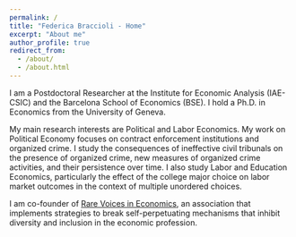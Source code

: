 ```yaml
---
permalink: /
title: "Federica Braccioli - Home"
excerpt: "About me"
author_profile: true
redirect_from: 
  - /about/
  - /about.html
---
```


I am a Postdoctoral Researcher at the Institute for Economic Analysis (IAE-CSIC) and the Barcelona School of Economics (BSE). I hold a Ph.D. in Economics from the University of Geneva. 

My main research interests are Political and Labor Economics. My work on Political Economy focuses on contract enforcement institutions and organized crime. I study the consequences of ineffective civil tribunals on the presence of organized crime, new measures of organized crime activities, and their persistence over time. I also study Labor and Education Economics, particularly the effect of the college major choice on labor market outcomes in the context of multiple unordered choices. 

I am co-founder of [Rare Voices in Economics](https://www.rarevoicesineconomics.com/), an association that implements strategies to break self-perpetuating mechanisms that inhibit diversity and inclusion in the economic profession. 
